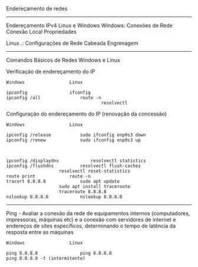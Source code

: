 Endereçamento de redes

---

Endereçamento IPv4 Linux e Windows
	Windows: Conexões de Rede
		Conexão Local
			Propriedades

Linux..: Configurações de Rede
		Cabeada
			Engrenagem

---

Comandos Básicos de Redes Windows e Linux

Verificação de endereçamento do IP 

	Windows					Linux
 
	ipconfig				ifconfig
	ipconfig /all				route -n
                                		resolvectl

Configuração do endereçamento do IP (renovação da concessão)

	Windows					Linux
 
	ipconfig /release			sudo ifconfig enp0s3 down
	ipconfig /renew				sudo ifconfig enp0s3 up



	ipconfig /displaydns			resolvectl statistics
	ipconfig /flushdns			resolvectl flush-caches
						resolvectl reset-statistics
	route print				route -n
	tracert 8.8.8.8				sudo apt update
						sudo apt install traceroute
						traceroute 8.8.8.8
	nslookup 8.8.8.8			nslookup 8.8.8.8

---

Ping - Avaliar a conexão da rede de equipamentos internos (computadores, impressoras, máquinas etc) e a conexão com servidores de internet e endereços de sites específicos, determinando o tempo de latência da resposta entre as máquinas

	Windows					Linux
 
	ping 8.8.8.8				ping 8.8.8.8
  	ping 8.8.8.8 -t (intermitente)
